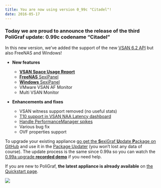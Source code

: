 ```yaml
---
title: You are now using version 0_99c "Citadel"!
date: 2016-05-17
---
```



### Today we are proud to announce the release of the third **PoliGraf** update: **0.99c** codename “Citadel”

In this new version, we’ve added the support of the new [VSAN 6.2 API](https://vdc-download.vmware.com/vmwb-repository/dcr-public/22fd8549-6452-4017-9853-bc78f1b47bcf/b04dce40-37a8-4cac-a50d-92ebf3d98345//doc/index.html) but also FreeNAS and Windows!

*   **New features**
    *   **[VSAN Space Usage Report](http://www.poligraf.io/vsan-sexipanels/#vsan-space-usage-report)**
    *   [**FreeNAS** SexiPanel](http://www.poligraf.io/freenas-sexipanel/)
    *   [**Windows** SexiPanel](http://www.poligraf.io/windows-sexipanel/)
    *   VMware VSAN AF Monitor
    *   Multi VSAN Monitor

*   **Enhancements and fixes**
    *   VSAN witness support removed (no useful stats)
    *   [T10 support in VSAN NAA Latency dashboard](https://github.com/sexibytes/poligraf/issues/65)
    *   [Handle PerformanceManager spikes](https://github.com/sexibytes/poligraf/issues/63)
    *   Various bug fix
    *   OVF properties support

To upgrade your existing appliance [go get the **S**exiGraf **U**pdate **P**ackage on GitHub](https://github.com/sexibytes/poligraf/releases/tag/0.99c) and use it in the [Package Updater](http://www.poligraf.io/web-admin/#package-updater) (you won’t lost any data of course). The update process is the same since 0.99a so you can watch the [0.99a upgrade **recorded demo**](http://www.poligraf.io/you-are-now-using-version-0-99a-city-17/) if you need help.

If you are new to PoliGraf, **the latest appliance is already available** on [the Quickstart page](http://www.poligraf.io/quickstart/).

![](/img/Citadel_s.jpg)

